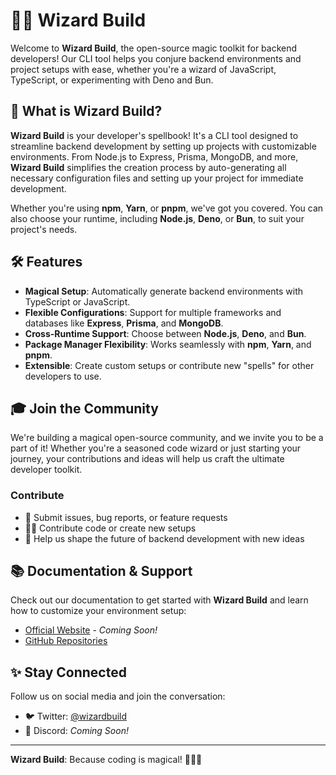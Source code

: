 # 🧙‍♂️ Wizard Build

Welcome to **Wizard Build**, the open-source magic toolkit for backend developers! Our CLI tool helps you conjure backend environments and project setups with ease, whether you're a wizard of JavaScript, TypeScript, or experimenting with Deno and Bun.

## 🌟 What is Wizard Build?

**Wizard Build** is your developer's spellbook! It's a CLI tool designed to streamline backend development by setting up projects with customizable environments. From Node.js to Express, Prisma, MongoDB, and more, **Wizard Build** simplifies the creation process by auto-generating all necessary configuration files and setting up your project for immediate development.

Whether you're using **npm**, **Yarn**, or **pnpm**, we've got you covered. You can also choose your runtime, including **Node.js**, **Deno**, or **Bun**, to suit your project's needs.

## 🛠️ Features

- **Magical Setup**: Automatically generate backend environments with TypeScript or JavaScript.
- **Flexible Configurations**: Support for multiple frameworks and databases like **Express**, **Prisma**, and **MongoDB**.
- **Cross-Runtime Support**: Choose between **Node.js**, **Deno**, and **Bun**.
- **Package Manager Flexibility**: Works seamlessly with **npm**, **Yarn**, and **pnpm**.
- **Extensible**: Create custom setups or contribute new "spells" for other developers to use.

## 🎓 Join the Community

We're building a magical open-source community, and we invite you to be a part of it! Whether you're a seasoned code wizard or just starting your journey, your contributions and ideas will help us craft the ultimate developer toolkit. 

### Contribute

- 🌟 Submit issues, bug reports, or feature requests
- 🧙‍♂️ Contribute code or create new setups
- 🔮 Help us shape the future of backend development with new ideas

## 📚 Documentation & Support

Check out our documentation to get started with **Wizard Build** and learn how to customize your environment setup:
- [Official Website](https://wizardbuild.github.io/) - *Coming Soon!*
- [GitHub Repositories](https://github.com/wizardbuild)

## ✨ Stay Connected

Follow us on social media and join the conversation:
- 🐦 Twitter: [@wizardbuild](https://twitter.com/wizardbuild)
- 💬 Discord: *Coming Soon!*

---

**Wizard Build**: Because coding is magical! 🧙‍♂️✨
